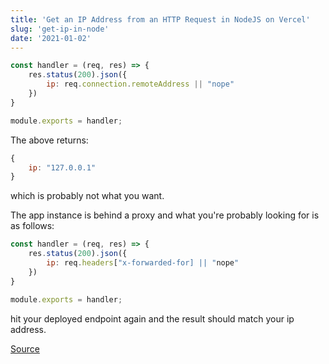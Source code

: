 ```yaml
---
title: 'Get an IP Address from an HTTP Request in NodeJS on Vercel'
slug: 'get-ip-in-node'
date: '2021-01-02'
---
```



```javascript
const handler = (req, res) => {
    res.status(200).json({
        ip: req.connection.remoteAddress || "nope"
    })
}

module.exports = handler;
```

The above returns: 

```javascript
{
    ip: "127.0.0.1"
}
```

which is probably not what you want.

The app instance is behind a proxy and what you're probably looking for is as follows:

```javascript
const handler = (req, res) => {
    res.status(200).json({
        ip: req.headers["x-forwarded-for] || "nope"
    })
}

module.exports = handler;
```

hit your deployed endpoint again and the result should match your ip address.

[Source](https://stackoverflow.com/a/8107922)

